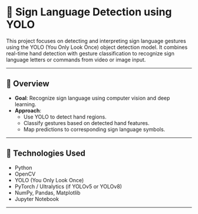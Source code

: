 # 🧠 Sign Language Detection using YOLO

This project focuses on detecting and interpreting sign language gestures using the YOLO (You Only Look Once) object detection model. It combines real-time hand detection with gesture classification to recognize sign language letters or commands from video or image input.

---

## 📌 Overview

- **Goal**: Recognize sign language using computer vision and deep learning.
- **Approach**:
  - Use YOLO to detect hand regions.
  - Classify gestures based on detected hand features.
  - Map predictions to corresponding sign language symbols.

---

## 🧰 Technologies Used

- Python
- OpenCV
- YOLO (You Only Look Once)
- PyTorch / Ultralytics (if YOLOv5 or YOLOv8)
- NumPy, Pandas, Matplotlib
- Jupyter Notebook

---

